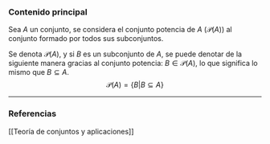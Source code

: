 ### Contenido principal

Sea $A$ un conjunto, se considera el conjunto potencia de $A$ ($\mathcal{P}(A)$) al conjunto formado por todos sus subconjuntos.

Se denota $\mathcal{P}(A)$, y si $B$  es un subconjunto de $A$, se puede denotar de la siguiente manera gracias al conjunto potencia: $B \in \mathcal{P}(A)$, lo que significa lo mismo que $B \subseteq A$. 
$$
\begin{equation}
\mathcal{P}(A) = \{B | B \subseteq A\}
\end{equation}
$$

--- 
### Referencias
[[Teoría de conjuntos y aplicaciones]]